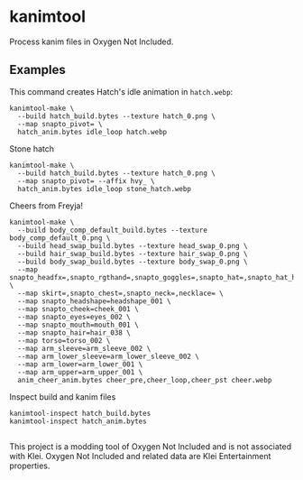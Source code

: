 # kanimtool

Process kanim files in Oxygen Not Included.

## Examples

This command creates Hatch's idle animation in `hatch.webp`:

```shell
kanimtool-make \
  --build hatch_build.bytes --texture hatch_0.png \
  --map snapto_pivot= \
  hatch_anim.bytes idle_loop hatch.webp
```

Stone hatch

```shell
kanimtool-make \
  --build hatch_build.bytes --texture hatch_0.png \
  --map snapto_pivot= --affix hvy_ \
  hatch_anim.bytes idle_loop stone_hatch.webp
```

Cheers from Freyja!

```shell
kanimtool-make \
  --build body_comp_default_build.bytes --texture body_comp_default_0.png \
  --build head_swap_build.bytes --texture head_swap_0.png \
  --build hair_swap_build.bytes --texture hair_swap_0.png \
  --build body_swap_build.bytes --texture body_swap_0.png \
  --map snapto_headfx=,snapto_rgthand=,snapto_goggles=,snapto_hat=,snapto_hat_hair= \
  --map skirt=,snapto_chest=,snapto_neck=,necklace= \
  --map snapto_headshape=headshape_001 \
  --map snapto_cheek=cheek_001 \
  --map snapto_eyes=eyes_002 \
  --map snapto_mouth=mouth_001 \
  --map snapto_hair=hair_038 \
  --map torso=torso_002 \
  --map arm_sleeve=arm_sleeve_002 \
  --map arm_lower_sleeve=arm_lower_sleeve_002 \
  --map arm_lower=arm_lower_001 \
  --map arm_upper=arm_upper_001 \
  anim_cheer_anim.bytes cheer_pre,cheer_loop,cheer_pst cheer.webp
```

Inspect build and kanim files
```shell
kanimtool-inspect hatch_build.bytes
kanimtool-inspect hatch_anim.bytes
```

##
This project is a modding tool of Oxygen Not Included and is not associated with Klei.
Oxygen Not Included and related data are Klei Entertainment properties.
